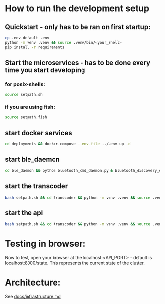 # How to run the development setup
## Quickstart - only has to be ran on first startup:
```bash
cp .env-default .env
python -m venv .venv && source .venv/bin/<your_shell>
pip install -r requirements
```
## Start the microservices - has to be done every time you start developing
### for posix-shells:
```bash
source setpath.sh
```
### if you are using fish:
```bash
source setpath.fish
```
## start docker services
```bash
cd deployments && docker-compose --env-file ../.env up -d
```
## start ble_daemon
```bash
cd ble_daemon && python bluetooth_cmd_daemon.py & bluetooth_discovery_daemon.py
```
## start the transcoder
```bash
bash setpath.sh && cd transcoder && python -m venv .venv && source .venv/bin/<your_shell> && transcoder.py
```
## start the api
```bash
bash setpath.sh && cd transcoder && python -m venv .venv && source .venv/bin/<your_shell> && transcoder.py
```

# Testing in browser:
Now to test, open your browser at the localhost:<API_PORT> - default is localhost:8000/state. This represents the current state of the cluster.

# Architecture:
See [docs/infrastructure.md](docs/infrastructure.md)